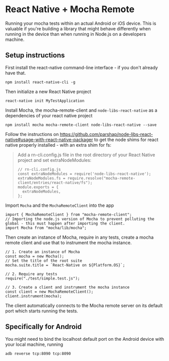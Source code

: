 # React Native + Mocha Remote

Running your mocha tests within an actual Android or iOS device. This is valuable if you're building a library that
might behave differently when running in the device than when running in Node.js on a developers machine.

## Setup instructions

First install the react-native command-line interface - if you don't already have that.

```
npm install react-native-cli -g
```

Then initialize a new React Native project

```
react-native init MyTestApplication
```

Install Mocha, the mocha-remote-client and `node-libs-react-native` as a dependencies of your react native project

```
npm install mocha mocha-remote-client node-libs-react-native --save
```

Follow the instructions on https://github.com/parshap/node-libs-react-native#usage-with-react-native-packager to get the
node shims for react native properly installed - with an extra shim for fs:

> Add a rn-cli.config.js file in the root directory of your React Native project and set extraNodeModules:
>
> ```
> // rn-cli.config.js
> const extraNodeModules = require('node-libs-react-native');
> extraNodeModules.fs = require.resolve("mocha-remote-client/entries/react-native/fs");
> module.exports = {
>   extraNodeModules,
> };
> ```

Import `Mocha` and the `MochaRemoteClient` into the app

```
import { MochaRemoteClient } from "mocha-remote-client";
// Importing the node.js version of Mocha to prevent polluting the global - this must happen after importing the client.
import Mocha from "mocha/lib/mocha";
```

Then create an instance of Mocha, require in any tests, create a mocha remote client and use that to instrument the
mocha instance.

```
// 1. Create an instance of Mocha
const mocha = new Mocha();
// Set the title of the root suite
mocha.suite.title = `React-Native on ${Platform.OS}`;

// 2. Require any tests
require("./test/simple.test.js");

// 3. Create a client and instrument the mocha instance
const client = new MochaRemoteClient();
client.instrument(mocha);
```

The client automatically connects to the Mocha remote server on its default port which starts running the tests.

## Specifically for Android

You might need to bind the localhost default port on the Android device with your local machine, running

    adb reverse tcp:8090 tcp:8090
